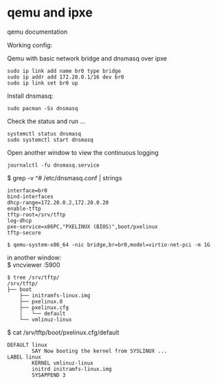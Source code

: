 # qemu and ipxe
qemu documentation

Working config:

Qemu with basic network bridge and dnsmasq over ipxe

```
sudo ip link add name br0 type bridge    
sudo ip addr add 172.20.0.1/16 dev br0    
sudo ip link set br0 up    
```

Install dnsmasq:
```
sudo pacman -Ss dnsmasq
```
Check the status and run ...
```
systemctl status dnsmasq  
sudo systemctl start dnsmasq  
```
Open another window to view the continuous logging
```
journalctl -fu dnsmasq.service  
```

$ grep -v ^# /etc/dnsmasq.conf | strings  
```
interface=br0  
bind-interfaces  
dhcp-range=172.20.0.2,172.20.0.20  
enable-tftp  
tftp-root=/srv/tftp  
log-dhcp  
pxe-service=x86PC,"PXELINUX (BIOS)",boot/pxelinux  
tftp-secure  
```
```
$ qemu-system-x86_64 -nic bridge,br=br0,model=virtio-net-pci -m 1G
```
in another window:  <br>
$ vncviewer :5900



```
$ tree /srv/tftp/  
/srv/tftp/  
├── boot  
    ├── initramfs-linux.img  
    ├── pxelinux.0  
    ├── pxelinux.cfg  
    │   └── default  
    └── vmlinuz-linux  
```
$ cat /srv/tftp/boot/pxelinux.cfg/default   
```
DEFAULT linux  
        SAY Now booting the kernel from SYSLINUX ...  
LABEL linux  
        KERNEL vmlinuz-linux  
        initrd initramfs-linux.img  
        SYSAPPEND 3  
```


